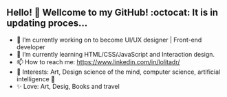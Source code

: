 ## Hello! 👋 Wellcome to my GitHub! :octocat: It is in updating proces...

- 🎯 I’m currently working on to become UI/UX designer | Front-end developer
- 🌱 I’m currently learning HTML/CSS/JavaScript and Interaction design.
- 📫 How to reach me: https://www.linkedin.com/in/lolitadr/
- 🎨 Interests: Art, Design science of the mind, computer science, artificial intelligence 🤖
- ✨ Love: Art, Desig, Books and travel

